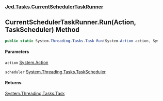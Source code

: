 ### [Jcd.Tasks](Jcd.Tasks.md 'Jcd.Tasks').[CurrentSchedulerTaskRunner](Jcd.Tasks.CurrentSchedulerTaskRunner.md 'Jcd.Tasks.CurrentSchedulerTaskRunner')

## CurrentSchedulerTaskRunner.Run(Action, TaskScheduler) Method

```csharp
public static System.Threading.Tasks.Task Run(System.Action action, System.Threading.Tasks.TaskScheduler scheduler=null);
```
#### Parameters

<a name='Jcd.Tasks.CurrentSchedulerTaskRunner.Run(System.Action,System.Threading.Tasks.TaskScheduler).action'></a>

`action` [System.Action](https://docs.microsoft.com/en-us/dotnet/api/System.Action 'System.Action')

<a name='Jcd.Tasks.CurrentSchedulerTaskRunner.Run(System.Action,System.Threading.Tasks.TaskScheduler).scheduler'></a>

`scheduler` [System.Threading.Tasks.TaskScheduler](https://docs.microsoft.com/en-us/dotnet/api/System.Threading.Tasks.TaskScheduler 'System.Threading.Tasks.TaskScheduler')

#### Returns
[System.Threading.Tasks.Task](https://docs.microsoft.com/en-us/dotnet/api/System.Threading.Tasks.Task 'System.Threading.Tasks.Task')